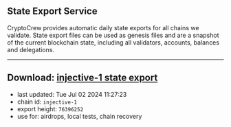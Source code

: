 ## State Export Service
CryptoCrew provides automatic daily state exports for all chains we validate. State export files can be used as genesis files and are a snapshot of the current blockchain state, including all validators, accounts, balances and delegations.

---
**Download: [injective-1 state export](https://dl-eu2.ccvalidators.com/SERVICE/injective/injective-1_export_76396252.json)**
---

- last updated: Tue Jul 02 2024 11:27:23
- chain id: `injective-1`
- export height: `76396252`
- use for: airdrops, local tests, chain recovery
